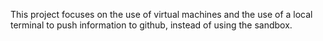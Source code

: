 This project focuses on the use of virtual machines and the use of a local terminal to push information to github, instead of using the sandbox. 